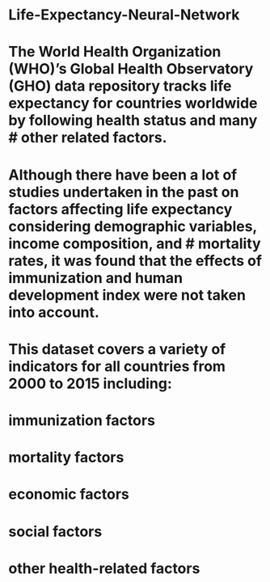 # Life-Expectancy-Neural-Network


# The World Health Organization (WHO)’s Global Health Observatory (GHO) data repository tracks life expectancy for countries worldwide by following health status and many # other related factors.

# Although there have been a lot of studies undertaken in the past on factors affecting life expectancy considering demographic variables, income composition, and # mortality rates, it was found that the effects of immunization and human development index were not taken into account.

# This dataset covers a variety of indicators for all countries from 2000 to 2015 including:

#    immunization factors
#    mortality factors
#    economic factors
#    social factors
#    other health-related factors

